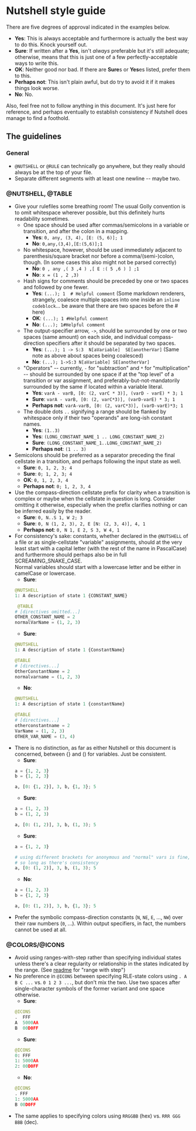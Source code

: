# Nutshell style guide

There are five degrees of approval indicated in the examples below.
- **Yes**: This is always acceptable and furthermore is actually the best way to do this. Knock yourself out.
- **Sure**: If written after a **Yes**, isn't *always* preferable but it's still adequate;
  otherwise, means that this is just one of a few perfectly-acceptable ways to write this.
- **OK**: Neither good nor bad. If there are **Sure**s or **Yes**es listed, prefer them to this.
- **Perhaps not**: This isn't plain awful, but do try to avoid it if it makes things look worse.
- **No**: No.

Also, feel free not to follow anything in this document.
It's just here for reference, and perhaps eventually to establish consistency if Nutshell does manage to find a foothold.

## The guidelines

### General

- `@NUTSHELL` or `@RULE` can technically go anywhere, but they really should always be at the top of your file.
- Separate different segments with at least one newline -- maybe two.

### @NUTSHELL, @TABLE

- Give your rulefiles some breathing room! The usual Golly convention is to omit whitespace wherever possible,
  but this definitely hurts readability sometimes.
  - One space should be used after commas/semicolons in a variable or transition, and after the colon in a mapping.
    - **Yes**: `0, any, (3, 4), [E: (5, 6)]; 1`
    - **No**: `0,any,(3,4),[E:(5,6)];1`
  - No whitespace, however, should be used immediately adjacent to parenthesis/square bracket nor before a comma/(semi-)colon, though.
    (In some cases this also might not be parsed correctly)
    - **No**: `0 , any ,( 3 ,4 ) ,[ E :( 5 ,6 ) ] ;1`
    - **No**: `x = (1 , 2 ,3)`
  - Hash signs for comments should be preceded by one or two spaces and followed by one fewer.
    - **Yes**: `(...); 1  # Helpful comment`  (Some markdown renderers, strangely, coalesce multiple spaces into one inside an `inline codeblock`... be aware that there are two spaces before the # here)
    - **OK**: `(...); 1 #Helpful comment`
    - **No**: `(...); 1#Helpful comment`
  - The output-specifier arrow, `->`, should be surrounded by one or two spaces (same amount) on each side,
    and individual compass-direction specifiers after it should be separated by two spaces.
    - **Yes**: `(...); 1 -> S:3  N[aVariable]  SE[anotherVar]` (Same note as above about spaces being coalesced)
    - **No**: `(...); 1->S:3 N[aVariable] SE[anotherVar]`
  - "Operators" -- currently, `-` for "subtraction" and `*` for "multiplication" -- should be surrounded by one space if at the "top level"
    of a transition or var assignment, and preferably-but-not-mandatorily surrounded by the same if located within a variable literal.
    - **Yes**: `varA - varB, [0: (2, varC * 3)], (varD - varE) * 3; 1`
    - **Sure**: `varA - varB, [0: (2, varC*3)], (varD-varE) * 3; 1`
    - **Perhaps not**: `varA-varB, [0: (2, varC*3)], (varD-varE)*3; 1`
  - The double dots `..` signifying a range should be flanked by whitespace only if their two "operands" are long-ish constant names.
    - **Yes**: `(1..3)`
    - **Yes**: `(LONG_CONSTANT_NAME_1 .. LONG_CONSTANT_NAME_2)`
    - **Sure**: `(LONG_CONSTANT_NAME_1..LONG_CONSTANT_NAME_2)`
    - **Perhaps not**: `(1 .. 3)`
- Semicolons should be preferred as a separator preceding the final cellstate in a transition, and perhaps following the input state as well.
  - **Sure**: `0, 1, 2, 3; 4`
  - **Sure**: `0; 1, 2, 3; 4`
  - **OK**: `0, 1, 2, 3, 4`
  - **Perhaps not**: `0; 1, 2, 3, 4`
- Use the compass-direction cellstate prefix for clarity when a transition is complex or maybe when the cellstate in question
  is long. Consider omitting it otherwise, especially when the prefix clarifies nothing or can be inferred easily by the reader.
  - **Sure**: `0, N..S 1, W 2; 3`
  - **Sure**: `0, N (1, 2, 3), 2, E [N: (2, 3, 4)], 4, 1`
  - **Perhaps not**: `0, N 1, E 2, S 3, W 4, 1`
- For consistency's sake: constants, whether declared in the `@NUTSHELL` of a file or as single-cellstate "variable" assignments,
  should at the very least start with a capital letter (with the rest of the name in PascalCase) and furthermore should perhaps
  also be in full SCREAMING\_SNAKE\_CASE.  
  Normal variables should start with a lowercase letter and be either in camelCase or lowercase.
  - **Sure**:
  ```py
  @NUTSHELL
  1: A description of state 1 {CONSTANT_NAME}

   @TABLE
  # [directives omitted...]
  OTHER_CONSTANT_NAME = 2
  normalVarName = (1, 2, 3)
  ```
  - **Sure**:
  ```py
  @NUTSHELL
  1: A description of state 1 {ConstantName}
  
  @TABLE
  # [directives...]
  OtherConstantName = 2
  normalvarname = (1, 2, 3)
  ```
  - **No**:
  ```py
  @NUTSHELL
  1: A description of state 1 {constantName}

  @TABLE
  # [directives...]
  otherconstantname = 2
  VarName = (1, 2, 3)
  OTHER_VAR_NAME = (3, 4)
  ```
- There is no distinction, as far as either Nutshell or this document is concerned, between {} and () for variables. Just be consistent.
  - **Sure**:
  ```py
  a = {1, 2, 3}
  b = {1, 2, 3}

  a, [0: {1, 2}], 3, b, {1, 3}; 5
  ```
  - **Sure**:
  ```py
  a = (1, 2, 3)
  b = (1, 2, 3)

  a, [0: (1, 2)], 3, b, (1, 3); 5
  ```
  - **Sure**:
  ```py
  a = {1, 2, 3}

  # using different brackets for anonymous and "normal" vars is fine,
  # so long as there's consistency
  a, [0: (1, 2)], 3, b, (1, 3); 5
  ```
  - **No**:
  ```py
  a = (1, 2, 3)
  b = {1, 2, 3}

  a, [0: (1, 2)], 3, b, {1, 3}; 5
  ```
- Prefer the symbolic compass-direction constants (`N`, `NE`, `E`, ..., `NW`) over their raw numbers (`0`, ...). Within output specifiers, 
  in fact, the numbers cannot be used at all.

### @COLORS/@ICONS

- Avoid using ranges-with-step rather than specifying individual states unless there's a clear regularity or relationship in the states
  indicated by the range. (See [readme](../README) for "range with step")
- No preference in `@ICONS` between specifying RLE-state colors using `. A B C ...` vs. `0 1 2 3 ...`, but don't mix the two. Use two
  spaces after single-character symbols of the former variant and one space otherwise.
  - **Sure**:
  ```py
  @ICONS
  .  FFF
  A  5000AA
  B  00D0FF
  ```
  - **Sure**:
  ```py
  @ICONS
  0: FFF
  1: 5000AA
  2: 00D0FF
  ```
  - **No**:
  ```py
  @ICONS
  . FFF
  1: 5000AA
  B 00D0FF
  ```
- The same applies to specifying colors using `RRGGBB` (hex) vs. `RRR GGG BBB` (dec).